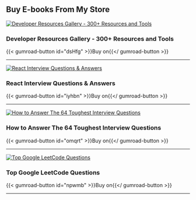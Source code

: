 ## Buy E-books From My Store

[![Developer Resources Gallery - 300+ Resources and Tools](https://public-files.gumroad.com/variants/yhcvnbjpi3zn0ckl0phojm4idujs/3298c3eb001bbed90f1d616da66708480096a0a1b6e81bd4f8a2d6e9b831d301)](https://astrodevil.gumroad.com/l/dsHfg)
### Developer Resources Gallery - 300+ Resources and Tools
{{< gumroad-button id="dsHfg" >}}Buy on{{</ gumroad-button >}}

***** 

[![React Interview Questions & Answers](https://public-files.gumroad.com/variants/yqixx8gw8k2fd9y3d10h4b7grjm5/3298c3eb001bbed90f1d616da66708480096a0a1b6e81bd4f8a2d6e9b831d301)](https://astrodevil.gumroad.com/l/iyhbn)
### React Interview Questions & Answers
{{< gumroad-button id="iyhbn" >}}Buy on{{</ gumroad-button >}}

*****

[![How to Answer The 64 Toughest Interview Questions](https://public-files.gumroad.com/variants/ss7fyes4c0djf6t52xdnpivwuudz/3298c3eb001bbed90f1d616da66708480096a0a1b6e81bd4f8a2d6e9b831d301)](https://astrodevil.gumroad.com/l/omqrt)
### How to Answer The 64 Toughest Interview Questions
{{< gumroad-button id="omqrt" >}}Buy on{{</ gumroad-button >}}

*****

[![Top Google LeetCode Questions ](https://public-files.gumroad.com/variants/iltjk5j9rx7xdkmo6yb7k8qpz4qc/3298c3eb001bbed90f1d616da66708480096a0a1b6e81bd4f8a2d6e9b831d301)](https://astrodevil.gumroad.com/l/npwmb)
### Top Google LeetCode Questions 
{{< gumroad-button id="npwmb" >}}Buy on{{</ gumroad-button >}}

*****

